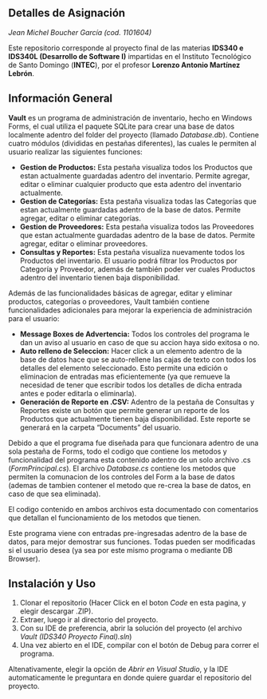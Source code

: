 ## Detalles de Asignación

*Jean Michel Boucher García (cod. 1101604)*

Este repositorio corresponde al proyecto final de las materias **IDS340 e IDS340L (Desarrollo de Software I)** impartidas en el Instituto Tecnológico de Santo Domingo (**INTEC**), por el profesor **Lorenzo Antonio Martínez Lebrón**.

## Información General

**Vault** es un programa de administración de inventario, hecho en Windows Forms, el cual utiliza el paquete SQLite para crear una base de datos localmente adentro del folder del proyecto (llamado *Database.db*). Contiene cuatro módulos (divididas en pestañas diferentes), las cuales le permiten al usuario realizar las siguientes funciones:
-	**Gestion de Productos:** Esta pestaña visualiza todos los Productos que estan actualmente guardadas adentro del inventario. Permite agregar, editar o eliminar cualquier producto que esta adentro del inventario actualmente.
-	**Gestion de Categorías:** Esta pestaña visualiza todas las Categorías que estan actualmente guardadas adentro de la base de datos. Permite agregar, editar o eliminar categorías.
-	**Gestion de Proveedores:** Esta pestaña visualiza todos las Proveedores que estan actualmente guardadas adentro de la base de datos. Permite agregar, editar o eliminar proveedores.
-	**Consultas y Reportes:** Esta pestaña visualiza nuevamente todos los Productos del inventario. El usuario podrá filtrar los Productos por Categoría y Proveedor, además de también poder ver cuales Productos adentro del inventario tienen baja disponibilidad.

Además de las funcionalidades básicas de agregar, editar y eliminar productos, categorías o proveedores, Vault también contiene funcionalidades adicionales para mejorar la experiencia de administración para el usuario:

-	**Message Boxes de Advertencia:** Todos los controles del programa le dan un aviso al usuario en caso de que su accion haya sido exitosa o no.
-	**Auto relleno de Seleccion:** Hacer click a un elemento adentro de la base de datos hace que se auto-rellene las cajas de texto con todos los detalles del elemento seleccionado. Esto permite una edición o eliminacion de entradas mas eficientemente (ya que remueve la necesidad de tener que escribir todos los detalles de dicha entrada antes e poder editarla o eliminarla).
-	**Generación de Reporte en .CSV:** Adentro de la pestaña de Consultas y Reportes existe un botón que permite generar un reporte de los Productos que actualmente tienen baja disponibilidad. Este reporte se generará en la carpeta “Documents” del usuario.

Debido a que el programa fue diseñada para que funcionara adentro de una sola pestaña de Forms, todo el codigo que contiene los metodos y funcionalidad del programa esta contenido adentro de un solo archivo .cs (*FormPrincipal.cs*). 
El archivo *Database.cs* contiene los metodos que permiten la comunacion de los controles del Form a la base de datos (ademas de tambien contener el metodo que re-crea la base de datos, en caso de que sea eliminada).

El codigo contenido en ambos archivos esta documentado con comentarios que detallan el funcionamiento de los metodos que tienen.

Este programa viene con entradas pre-ingresadas adentro de la base de datos, para mejor demostrar sus funciones. Todas pueden ser modificadas si el usuario desea (ya sea por este mismo programa o mediante DB Browser).

## Instalación y Uso

1. Clonar el repositorio (Hacer Click en el boton *Code* en esta pagina, y elegir descargar .ZIP).
2. Extraer, luego ir al directorio del proyecto.
3. Con su IDE de preferencia, abrir la solución del proyecto (el archivo *Vault (IDS340 Proyecto Final).sln*)
4. Una vez abierto en el IDE, compilar con el botón de Debug para correr el programa.

Altenativamente, elegir la opción de *Abrir en Visual Studio*, y la IDE automaticamente le preguntara en donde quiere guardar el repositorio del proyecto.



